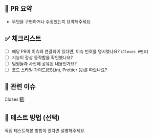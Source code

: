 ## 📌 PR 요약

- 무엇을 구현하거나 수정했는지 요약해주세요.

## ✅ 체크리스트

- [ ] 해당 PR이 이슈와 연결되어 있다면, 이슈 번호를 명시했나요? (`Closes #번호`)
- [ ] 기능이 정상 동작함을 확인했나요?
- [ ] 팀원들과 사전에 공유된 내용인가요?
- [ ] 코드 스타일 가이드(ESLint, Prettier 등)를 따랐나요?

## 📎 관련 이슈

Closes #️⃣

## 🧪 테스트 방법 (선택)

직접 테스트해본 방법이 있다면 설명해주세요.
